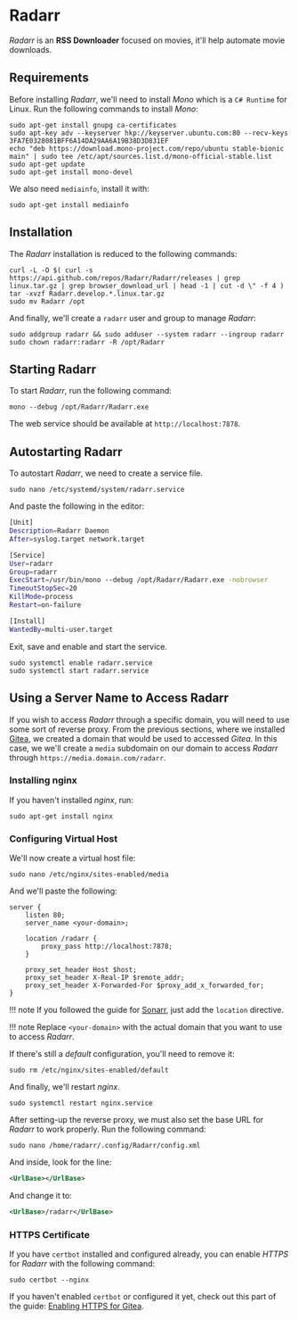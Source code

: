 # Radarr

*Radarr* is an **RSS Downloader** focused on movies, it'll help automate movie downloads.

## Requirements

Before installing *Radarr*, we'll need to install *Mono* which is a `C# Runtime` for Linux. Run the following commands to install *Mono*:

``` text
sudo apt-get install gnupg ca-certificates
sudo apt-key adv --keyserver hkp://keyserver.ubuntu.com:80 --recv-keys 3FA7E0328081BFF6A14DA29AA6A19B38D3D831EF
echo "deb https://download.mono-project.com/repo/ubuntu stable-bionic main" | sudo tee /etc/apt/sources.list.d/mono-official-stable.list
sudo apt-get update
sudo apt-get install mono-devel
```

We also need `mediainfo`, install it with:

``` text
sudo apt-get install mediainfo
```

## Installation

The *Radarr* installation is reduced to the following commands:

``` text
curl -L -O $( curl -s https://api.github.com/repos/Radarr/Radarr/releases | grep linux.tar.gz | grep browser_download_url | head -1 | cut -d \" -f 4 )
tar -xvzf Radarr.develop.*.linux.tar.gz
sudo mv Radarr /opt
```

And finally, we'll create a `radarr` user and group to manage *Radarr*:

``` text
sudo addgroup radarr && sudo adduser --system radarr --ingroup radarr
sudo chown radarr:radarr -R /opt/Radarr
```

## Starting Radarr

To start *Radarr*, run the following command:

``` text
mono --debug /opt/Radarr/Radarr.exe
```

The web service should be available at `http://localhost:7878`.

## Autostarting Radarr

To autostart *Radarr*, we need to create a service file.

``` text
sudo nano /etc/systemd/system/radarr.service
```

And paste the following in the editor:

``` bash
[Unit]
Description=Radarr Daemon
After=syslog.target network.target

[Service]
User=radarr
Group=radarr
ExecStart=/usr/bin/mono --debug /opt/Radarr/Radarr.exe -nobrowser
TimeoutStopSec=20
KillMode=process
Restart=on-failure

[Install]
WantedBy=multi-user.target
```

Exit, save and enable and start the service.

``` text
sudo systemctl enable radarr.service
sudo systemctl start radarr.service
```

## Using a Server Name to Access Radarr

If you wish to access *Radarr* through a specific domain, you will need to use some sort of reverse proxy. From the previous sections, where we installed [Gitea](gitea.md), we created a domain that would be used to accessed *Gitea*. In this case, we we'll create a `media` subdomain on our domain to access *Radarr* through `https://media.domain.com/radarr`.

### Installing nginx

If you haven't installed *nginx*, run:

``` text
sudo apt-get install nginx
```

### Configuring Virtual Host

We'll now create a virtual host file:

``` text
sudo nano /etc/nginx/sites-enabled/media
```

And we'll paste the following:

``` text
server {
    listen 80;
    server_name <your-domain>;

    location /radarr {
        proxy_pass http://localhost:7878;
    }

    proxy_set_header Host $host;
    proxy_set_header X-Real-IP $remote_addr;
    proxy_set_header X-Forwarded-For $proxy_add_x_forwarded_for;
}
```

!!! note
    If you followed the guide for [Sonarr](sonarr.md), just add the `location` directive.

!!! note
    Replace `<your-domain>` with the actual domain that you want to use to access *Radarr*.

If there's still a *default* configuration, you'll need to remove it:

``` text
sudo rm /etc/nginx/sites-enabled/default
```

And finally, we'll restart *nginx*.

``` text
sudo systemctl restart nginx.service
```

After setting-up the reverse proxy, we must also set the base URL for *Radarr* to work properly. Run the following command:

``` text
sudo nano /home/radarr/.config/Radarr/config.xml
```

And inside, look for the line:

``` xml
<UrlBase></UrlBase>
```

And change it to:

``` xml
<UrlBase>/radarr</UrlBase>
```

### HTTPS Certificate

If you have `certbot` installed and configured already, you can enable *HTTPS* for *Radarr* with the following command:

``` text
sudo certbot --nginx
```

If you haven't enabled `certbot` or configured it yet, check out this part of the guide: [Enabling HTTPS for Gitea](./gitea.md#using-certbot).
